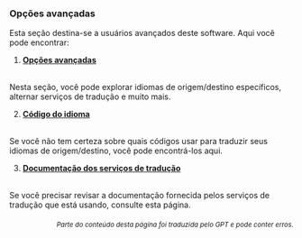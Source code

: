 ### Opções avançadas

Esta seção destina-se a usuários avançados deste software. Aqui você pode encontrar:

1. [**Opções avançadas**](./advanced.md)
<br>
Nesta seção, você pode explorar idiomas de origem/destino específicos, alternar serviços de tradução e muito mais.

2. [**Código do idioma**](./Language-Codes.md)
<br>
Se você não tem certeza sobre quais códigos usar para traduzir seus idiomas de origem/destino, você pode encontrá-los aqui.

3. [**Documentação dos serviços de tradução**](./Documentation-of-Translation-Services.md)
<br>
Se você precisar revisar a documentação fornecida pelos serviços de tradução que está usando, consulte esta página.

<div align="right"> 
<h6><small>Parte do conteúdo desta página foi traduzida pelo GPT e pode conter erros.</small></h6>